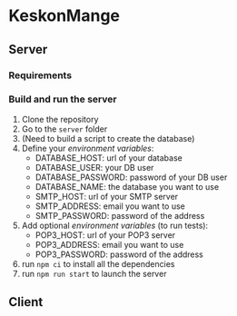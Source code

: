 # KeskonMange

## Server
### Requirements

### Build and run the server
1. Clone the repository
2. Go to the `server` folder
3. (Need to build a script to create the database)
4. Define your *environment variables*:
	- DATABASE_HOST: url of your database
	- DATABASE_USER: your DB user
	- DATABASE_PASSWORD: password of your DB user
	- DATABASE_NAME: the database you want to use
	- SMTP_HOST: url of your SMTP server
	- SMTP_ADDRESS: email you want to use
	- SMTP_PASSWORD: password of the address
5. Add optional *environment variables* (to run tests):
	- POP3_HOST: url of your POP3 server
	- POP3_ADDRESS: email you want to use
	- POP3_PASSWORD: password of the address
6. run `npm ci` to install all the dependencies
7. run `npm run start` to launch the server
## Client
